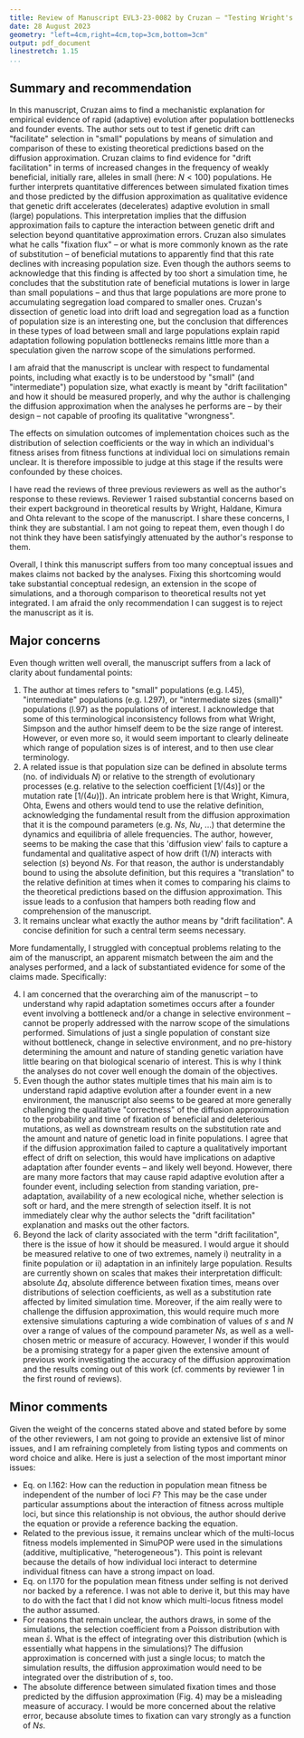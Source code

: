 ```yaml
---
title: Review of Manuscript EVL3-23-0082 by Cruzan – "Testing Wright's Intermediate Population Size Hypothesis – When Genetic Drift is a Good Thing"
date: 28 August 2023
geometry: "left=4cm,right=4cm,top=3cm,bottom=3cm"
output: pdf_document
linestretch: 1.15
...
```


## Summary and recommendation
In this manuscript, Cruzan aims to find a mechanistic explanation for empirical evidence of rapid (adaptive) evolution after population bottlenecks and founder events. The author sets out to test if genetic drift can "facilitate" selection in "small" populations by means of simulation and comparison of these to existing theoretical predictions based on the diffusion approximation. Cruzan claims to find evidence for "drift facilitation" in terms of increased changes in the frequency of weakly beneficial, initially rare, alleles in small (here: $N < 100$) populations. He further interprets quantitative differences between simulated fixation times and those predicted by the diffusion approximation as qualitative evidence that genetic drift accelerates (decelerates) adaptive evolution in small (large) populations. This interpretation implies that the diffusion approximation fails to capture the interaction between genetic drift and selection beyond quantitative approximation errors. Cruzan also simulates what he calls "fixation flux" – or what is more commonly known as the rate of substitution – of beneficial mutations to apparently find that this rate declines with increasing population size. Even though the authors seems to acknowledge that this finding is affected by too short a simulation time, he concludes that the substitution rate of beneficial mutations is lower in large than small populations – and thus that large populations are more prone to accumulating segregation load compared to smaller ones. Cruzan's dissection of genetic load into drift load and segregation load as a function of population size is an interesting one, but the conclusion that differences in these types of load between small and large populations explain rapid adaptation following population bottlenecks remains little more than a speculation given the narrow scope of the simulations performed.

I am afraid that the manuscript is unclear with respect to fundamental points, including what exactly is to be understood by "small" (and "intermediate") population size, what exactly is meant by "drift facilitation" and how it should be measured properly, and why the author is challenging the diffusion approximation when the analyses he performs are – by their design – not capable of proofing its qualitative "wrongness".

The effects on simulation outcomes of implementation choices such as the distribution of selection coefficients or the way in which an individual's fitness arises from fitness functions at individual loci on simulations remain unclear. It is therefore impossible to judge at this stage if the results were confounded by these choices.

I have read the reviews of three previous reviewers as well as the author's response to these reviews. Reviewer 1 raised substantial concerns based on their expert background in theoretical results by Wright, Haldane, Kimura and Ohta relevant to the scope of the manuscript. I share these concerns, I think they are substantial. I am not going to repeat them, even though I do not think they have been satisfyingly attenuated by the author's response to them.

Overall, I think this manuscript suffers from too many conceptual issues and makes claims not backed by the analyses. Fixing this shortcoming would take substantial conceptual redesign, an extension in the scope of simulations, and a thorough comparison to theoretical results not yet integrated. I am afraid the only recommendation I can suggest is to reject the manuscript as it is.

## Major concerns

Even though written well overall, the manuscript suffers from a lack of clarity about fundamental points:

1. The author at times refers to "small" populations (e.g. l.45), "intermediate" populations (e.g. l.297), or "intermediate sizes (small)" populations (l.97) as the populations of interest. I acknowledge that some of this terminological inconsistency follows from what Wright, Simpson and the author himself deem to be the size range of interest. However, or even more so, it would seem important to clearly delineate which range of population sizes is of interest, and to then use clear terminology.
2. A related issue is that population size can be defined in absolute terms (no. of individuals $N$) or relative to the strength of evolutionary processes (e.g. relative to the selection coefficient [$1/(4s)$] or the mutation rate [$1/(4u)$]). An intricate problem here is that Wright, Kimura, Ohta, Ewens and others would tend to use the relative definition, acknowledging the fundamental result from the diffusion approximation that it is the compound parameters (e.g. $Ns$, $Nu$, ...) that determine the dynamics and equilibria of allele frequencies. The author, however, seems to be making the case that this 'diffusion view' fails to capture a fundamental and qualitative aspect of how drift ($1/N$) interacts with selection ($s$) beyond $Ns$. For that reason, the author is understandably bound to using the absolute definition, but this requires a "translation" to the relative definition at times when it comes to comparing his claims to the theoretical predictions based on the diffusion approximation. This issue leads to a confusion that hampers both reading flow and comprehension of the manuscript.
3. It remains unclear what exactly the author means by "drift facilitation". A concise definition for such a central term seems necessary.

More fundamentally, I struggled with conceptual problems relating to the aim of the manuscript, an apparent mismatch between the aim and the analyses performed, and a lack of substantiated evidence for some of the claims made. Specifically:

4. I am concerned that the overarching aim of the manuscript – to understand why rapid adaptation sometimes occurs after a founder event involving a bottleneck and/or a change in selective environment – cannot be properly addressed with the narrow scope of the simulations performed. Simulations of just a single population of constant size without bottleneck, change in selective environment, and no pre-history determining the amount and nature of standing genetic variation have little bearing on that biological scenario of interest. This is why I think the analyses do not cover well enough the domain of the objectives.
5. Even though the author states multiple times that his main aim is to understand rapid adaptive evolution after a founder event in a new environment, the manuscript also seems to be geared at more generally challenging the qualitative "correctness" of the diffusion approximation to the probability and time of fixation of beneficial and deleterious mutations, as well as downstream results on the substitution rate and the amount and nature of genetic load in finite populations. I agree that if the diffusion approximation failed to capture a qualitatively important effect of drift on selection, this would have implications on adaptive adaptation after founder events – and likely well beyond. However, there are many more factors that may cause rapid adaptive evolution after a founder event, including selection from standing variation, pre-adaptation, availability of a new ecological niche, whether selection is soft or hard, and the mere strength of selection itself. It is not immediately clear why the author selects the "drift facilitation" explanation and masks out the other factors.
6. Beyond the lack of clarity associated with the term "drift facilitation", there is the issue of how it should be measured. I would argue it should be measured relative to one of two extremes, namely i) neutrality in a finite population or ii) adaptation in an infinitely large population. Results are currently shown on scales that makes their interpretation difficult: absolute $\Delta q$, absolute difference between fixation times, means over distributions of selection coefficients, as well as a substitution rate affected by limited simulation time. Moreover, if the aim really were to challenge the diffusion approximation, this would require much more extensive simulations capturing a wide combination of values of $s$ and $N$ over a range of values of the compound parameter $Ns$, as well as a well-chosen metric or measure of accuracy. However, I wonder if this would be a promising strategy for a paper given the extensive amount of previous work investigating the accuracy of the diffusion approximation and the results coming out of this work (cf. comments by reviewer 1 in the first round of reviews).

## Minor comments

Given the weight of the concerns stated above and stated before by some of the other reviewers, I am not going to provide an extensive list of minor issues, and I am refraining completely from listing typos and comments on word choice and alike. Here is just a selection of the most important minor issues:

- Eq. on l.162: How can the reduction in population mean fitness be independent of the number of loci $F$? This may be the case under particular assumptions about the interaction of fitness across multiple loci, but since this relationship is not obvious, the author should derive the equation or provide a reference backing the equation.
- Related to the previous issue, it remains unclear which of the multi-locus fitness models implemented in SimuPOP were used in the simulations (additive, multiplicative, "heterogeneous"). This point is relevant because the details of how individual loci interact to determine individual fitness can have a strong impact on load.
- Eq. on l.170 for the population mean fitness under selfing is not derived nor backed by a reference. I was not able to derive it, but this may have to do with the fact that I did not know which multi-locus fitness model the author assumed.
- For reasons that remain unclear, the authors draws, in some of the simulations, the selection coefficient from a Poisson distribution with mean $\bar{s}$. What is the effect of integrating over this distribution (which is essentially what happens in the simulations)? The diffusion approximation is concerned with just a single locus; to match the simulation results, the diffusion approximation would need to be integrated over the distribution of $s$, too.
- The absolute difference between simulated fixation times and those predicted by the diffusion approximation (Fig. 4) may be a misleading measure of accuracy. I would be more concerned about the relative error, because absolute times to fixation can vary strongly as a function of $Ns$.